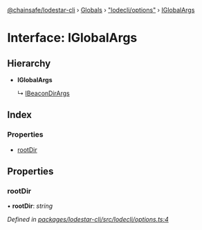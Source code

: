[@chainsafe/lodestar-cli](../README.md) › [Globals](../globals.md) › ["lodecli/options"](../modules/_lodecli_options_.md) › [IGlobalArgs](_lodecli_options_.iglobalargs.md)

# Interface: IGlobalArgs

## Hierarchy

* **IGlobalArgs**

  ↳ [IBeaconDirArgs](_lodecli_cmds_beacon_options_beacondir_.ibeacondirargs.md)

## Index

### Properties

* [rootDir](_lodecli_options_.iglobalargs.md#rootdir)

## Properties

###  rootDir

• **rootDir**: *string*

*Defined in [packages/lodestar-cli/src/lodecli/options.ts:4](https://github.com/ChainSafe/lodestar/blob/e079784d1/packages/lodestar-cli/src/lodecli/options.ts#L4)*
